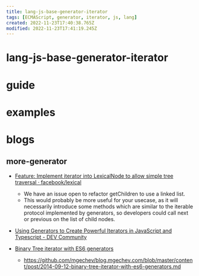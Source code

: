 ```yaml
---
title: lang-js-base-generator-iterator
tags: [ECMAScript, generator, iterator, js, lang]
created: 2022-11-23T17:40:38.765Z
modified: 2022-11-23T17:41:19.245Z
---
```


# lang-js-base-generator-iterator

# guide

# examples

# blogs

## more-generator

- [Feature: Implement iterator into LexicalNode to allow simple tree traversal · facebook/lexical](https://github.com/facebook/lexical/issues/3419)
  - We have an issue open to refactor getChildren to use a linked list. 
  - This would probably be more useful for your usecase, as it will necessarily introduce some methods which are similar to the iterable protocol implemented by generators, so developers could call next or previous on the list of child nodes.

- [Using Generators to Create Powerful Iterators in JavaScript and Typescript - DEV Community](https://dev.to/kalashin1/using-generators-to-create-powerful-iterators-in-javascript-and-typescript-3kb5)

- [Binary Tree iterator with ES6 generators](https://blog.mgechev.com/2014/09/12/binary-tree-iterator-with-es6-generators/)
  - https://github.com/mgechev/blog.mgechev.com/blob/master/content/post/2014-09-12-binary-tree-iterator-with-es6-generators.md
